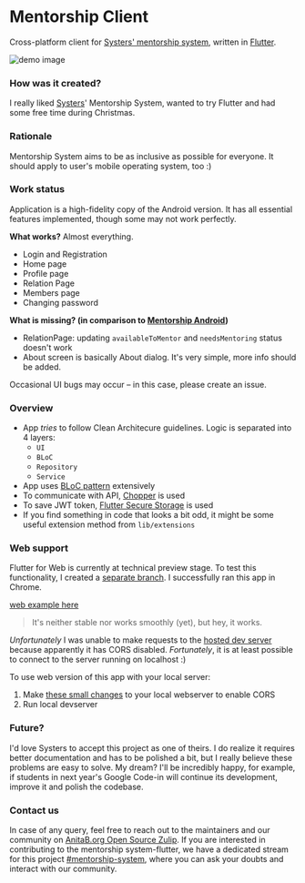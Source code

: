 # Mentorship Client

Cross-platform client for [Systers&#x27; mentorship system](https://github.com/systers/mentorship-backend),
written in [Flutter](https://flutter.dev/).

![demo image](https://i.imgur.com/Xbg7Ty3.png)

### How was it created?

I really liked [Systers](https://github.com/systers)' Mentorship System, wanted to try Flutter and had some free time during Christmas.

### Rationale

Mentorship System aims to be as inclusive as possible for everyone. It should apply
to user's mobile operating system, too :)

### Work status

Application is a high-fidelity copy of the Android version. It has all essential
features implemented, though some may not work perfectly.

**What works?**
Almost everything.

- Login and Registration
- Home page
- Profile page
- Relation Page
- Members page
- Changing password

**What is missing? (in comparison to [Mentorship Android](https://github.com/systers/mentorship-android))**

- RelationPage: updating `availableToMentor` and `needsMentoring` status doesn't work
- About screen is basically About dialog. It's very simple, more info should be added.

Occasional UI bugs may occur – in this case, please create an issue.

### Overview

- App _tries_ to follow Clean Architecure guidelines. Logic is separated into 4 layers:
  - `UI`
  - `BLoC`
  - `Repository`
  - `Service`
- App uses [BLoC pattern](https://bloclibrary.dev/#/coreconcepts) extensively
- To communicate with API, [Chopper](https://pub.dev/packages/chopper) is used
- To save JWT token, [Flutter Secure Storage](https://pub.dev/packages/flutter_secure_storage) is used
- If you find something in code that looks a bit odd, it might be some useful extension method from `lib/extensions`

### Web support

Flutter for Web is currently at technical preview stage. To test this functionality, I created
a [separate branch](https://github.com/bartekpacia/mentorship-client/tree/web_preview).
I successfully ran this app in Chrome.

[web example here](https://i.imgur.com/zPaWStL.mp4)

> It's neither stable nor works smoothly (yet), but hey, it works.

_Unfortunately_ I was unable to make requests to the [hosted dev server](http://systers-mentorship-dev.eu-central-1.elasticbeanstalk.com/)
because apparently it has CORS disabled.
_Fortunately_, it is at least possible to connect to the server running on localhost :)

To use web version of this app with your local server:

1. Make [these small changes](https://github.com/bartekpacia/mentorship-backend/commit/5c4336fa615b0a480af196954b715410e1a41ac3) to your local webserver
   to enable CORS
2. Run local devserver

### Future?

I'd love Systers to accept this project as one of theirs. I do realize it requires
better documentation and has to be polished a bit, but I really believe these problems
are easy to solve.
My dream? I'll be incredibly happy, for example, if students in next year's Google Code-in will continue its development,
improve it and polish the codebase.

### Contact us

In case of any query, feel free to reach out to the maintainers and our community on [AnitaB.org Open Source Zulip](https://anitab-org.zulipchat.com/). If you are interested in contributing to the mentorship system-flutter, we have a dedicated stream for this project [#mentorship-system](https://anitab-org.zulipchat.com/#narrow/stream/222534-mentorship-system/topic/Flutter), where you can ask your doubts and interact with our community. 
